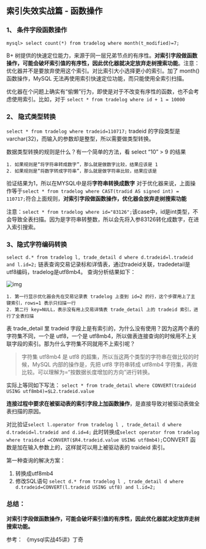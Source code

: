 ## 索引失效实战篇 - 函数操作

### 1、 条件字段函数操作

```
mysql> select count(*) from tradelog where month(t_modified)=7;
```

B+ 树提供的快速定位能力，来源于同一层兄弟节点的有序性。**对索引字段做函数操作，可能会破坏索引值的有序性，因此优化器就决定放弃走树搜索功能**。注意：优化器并不是要放弃使用这个索引。对比索引大小选择更小的索引。加了 month() 函数操作，MySQL 无法再使用索引快速定位功能，而只能使用全索引扫描。

优化器在个问题上确实有“偷懒”行为，即使是对于不改变有序性的函数，也不会考虑使用索引。比如，对于 `select * from tradelog where id + 1 = 10000`

### 2、 隐式类型转换

`select * from tradelog where tradeid=110717;`
tradeid 的字段类型是 varchar(32)，而输入的参数却是整型，所以需要做类型转换。

数据类型转换的规则是什么？有一个简单的方法，看 select “10” > 9 的结果

```
1. 如果规则是“将字符串转成数字”，那么就是做数字比较，结果应该是 1
2. 如果规则是“将数字转成字符串”，那么就是做字符串比较，结果应该是 
```

验证结果为1，所以在MYSQL中是将**字符串转换成数字**
对于优化器来说，上面操作等于`select * from tradelog where CAST(tradid AS signed int) = 110717;`符合上面规则，**对索引字段做函数操作，优化器会放弃走树搜索功能**

注意：`select * from tradelog where id="83126";`该case中，id是int类型，不会导致全表扫描。因为是字符串转整数，所以会先将入参83126转化成数字，在进入索引搜索。

### 3、隐式字符编码转换

`select d.* from tradelog l, trade_detail d where d.tradeid=l.tradeid and l.id=2;`
链表查询交易记录标和详情表，通过tradeid关联，tradedetail是utf8编码，tradelog是utf8mb4。
查询分析结果如下：

![img](https://icecrea-1300414836.file.myqcloud.com/mysql/mysql45/18_index/explain_result.png)



```
1. 第一行显示优化器会先在交易记录表 tradelog 上查到 id=2 的行，这个步骤用上了主键索引，rows=1 表示只扫描一行
2. 第二行 key=NULL，表示没有用上交易详情表 trade_detail 上的 tradeid 索引，进行了全表扫描
```

表 trade_detail 里 tradeid 字段上是有索引的，为什么没有使用？因为这两个表的字符集不同，一个是 utf8，一个是 utf8mb4，所以做表连接查询的时候用不上关联字段的索引。那为什么字符集不同就用不上索引呢？

> 字符集 utf8mb4 是 utf8 的超集，所以当这两个类型的字符串在做比较的时候，MySQL 内部的操作是，先把 utf8 字符串转成 utf8mb4 字符集，再做比较。可以理解为=“按数据长度增加的方向”进行转换。

实际上等同如下写法：
`select * from trade_detail where CONVERT(traideid USING utf8mb4)=$L2.tradeid.value`

**连接过程中要求在被驱动表的索引字段上加函数操作**，是直接导致对被驱动表做全表扫描的原因。

对比验证`select l.operator from tradelog l , trade_detail d where d.tradeid=l.tradeid and d.id=4;`
此时转换成`select operator from tradelog where traideid =CONVERT($R4.tradeid.value USING utf8mb4);`CONVERT 函数是加在输入参数上的，这样就可以用上被驱动表的 traideid 索引。

第一种查询的解决方案：

1. 转换成utf8mb4
2. 修改SQL语句 `select d.* from tradelog l , trade_detail d where d.tradeid=CONVERT(l.tradeid USING utf8) and l.id=2;`

### 总结：

**对索引字段做函数操作，可能会破坏索引值的有序性，因此优化器就决定放弃走树搜索功能。**



参考：
《mysql实战45讲》丁奇